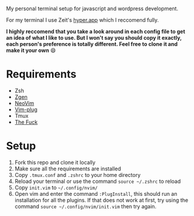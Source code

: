My personal terminal setup for javascript and wordpress development.

For my terminal I use Zeit's [hyper.app](https://github.com/zeit/hyper) which I
reccomend fully.

**I highly reccomend that you take a look around in each config file to get an
idea of what I like to use. But I won't say you should copy it exactly, each
person's preference is totally different. Feel free to clone it and make it your
own** :smile:

# Requirements
- Zsh
- [Zgen](https://github.com/tarjoilija/zgen)
- [NeoVim](https://neoivm.io)
- [Vim-plug](https://github.com/junngunn/vim-plug)
- Tmux
- [The Fuck](https://github.com/nvbn/thefuck)

# Setup
1. Fork this repo and clone it locally
2. Make sure all the requirements are installed
3. Copy `.tmux.conf` and `.zshrc` to your home directory
4. Reload your terminal or use the command `source ~/.zshrc` to reload
5. Copy `init.vim` to `~/.config/nvim/`
6. Open vim and enter the command `:PlugInstall`, this should run an
   installation for all the plugins. If that does not work at first, try using
   the command `source ~/.config/nvim/init.vim` then try again.

